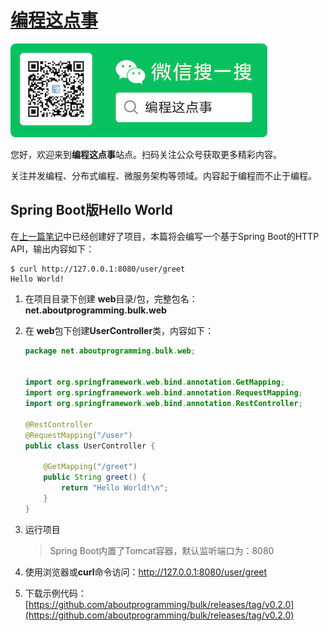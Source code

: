 # [编程这点事](https://aboutprogramming.net)

![About Programming](../assets/images/mp.png)

您好，欢迎来到**编程这点事**站点。扫码关注公众号获取更多精彩内容。

关注并发编程、分布式编程、微服务架构等领域。内容起于编程而不止于编程。



## Spring Boot版Hello World

在[上一篇笔记](https://aboutprogramming.net/spring-boot-in-action/first-spring-boot-project.html)中已经创建好了项目，本篇将会编写一个基于Spring Boot的HTTP API，输出内容如下：

```shell
$ curl http://127.0.0.1:8080/user/greet
Hello World!
```

1. 在项目目录下创建 **web**目录/包，完整包名：**net.aboutprogramming.bulk.web**

2. 在 **web**包下创建**UserController**类，内容如下：

   ```java
   package net.aboutprogramming.bulk.web;
   
   
   import org.springframework.web.bind.annotation.GetMapping;
   import org.springframework.web.bind.annotation.RequestMapping;
   import org.springframework.web.bind.annotation.RestController;
   
   @RestController
   @RequestMapping("/user")
   public class UserController {
   
       @GetMapping("/greet")
       public String greet() {
           return "Hello World!\n";
       }
   }
   ```

3. 运行项目

   > Spring Boot内置了Tomcat容器，默认监听端口为：8080

4. 使用浏览器或**curl**命令访问：http://127.0.0.1:8080/user/greet

5. 下载示例代码：[https://github.com/aboutprogramming/bulk/releases/tag/v0.2.0](https://github.com/aboutprogramming/bulk/releases/tag/v0.2.0)